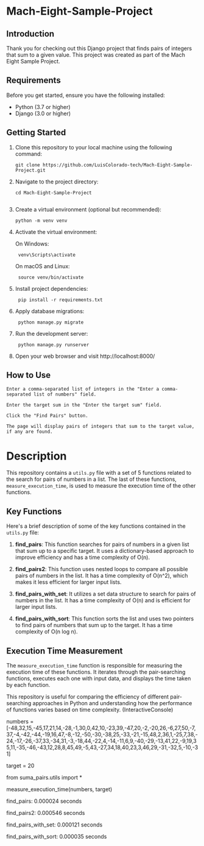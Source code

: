# Mach-Eight-Sample-Project


## Introduction

Thank you for checking out this Django project that finds pairs of integers that sum to a given value. This project was created as part of the Mach Eight Sample Project.

## Requirements

Before you get started, ensure you have the following installed:

- Python (3.7 or higher)
- Django (3.0 or higher)

## Getting Started

1. Clone this repository to your local machine using the following command:

   ```shell
   git clone https://github.com/LuisColorado-tech/Mach-Eight-Sample-Project.git

2. Navigate to the project directory:

    ```shell
    cd Mach-Eight-Sample-Project


3. Create a virtual environment (optional but recommended):
    ```shell
    python -m venv venv
    
4. Activate the virtual environment:

    On Windows:


        venv\Scripts\activate
    
    On macOS and Linux:

        source venv/bin/activate

5. Install project dependencies:

        pip install -r requirements.txt

6. Apply database migrations:

        python manage.py migrate

7. Run the development server:

        python manage.py runserver

8. Open your web browser and visit http://localhost:8000/

## How to Use
    Enter a comma-separated list of integers in the "Enter a comma-separated list of numbers" field.

    Enter the target sum in the "Enter the target sum" field.

    Click the "Find Pairs" button.

    The page will display pairs of integers that sum to the target value, if any are found.

# Description

This repository contains a `utils.py` file with a set of 5 functions related to the search for pairs of numbers in a list. The last of these functions, `measure_execution_time`, is used to measure the execution time of the other functions.

## Key Functions

Here's a brief description of some of the key functions contained in the `utils.py` file:

1. **find_pairs**: This function searches for pairs of numbers in a given list that sum up to a specific target. It uses a dictionary-based approach to improve efficiency and has a time complexity of O(n).

2. **find_pairs2**: This function uses nested loops to compare all possible pairs of numbers in the list. It has a time complexity of O(n^2), which makes it less efficient for larger input lists.

3. **find_pairs_with_set**: It utilizes a set data structure to search for pairs of numbers in the list. It has a time complexity of O(n) and is efficient for larger input lists.

4. **find_pairs_with_sort**: This function sorts the list and uses two pointers to find pairs of numbers that sum up to the target. It has a time complexity of O(n log n).

## Execution Time Measurement

The `measure_execution_time` function is responsible for measuring the execution time of these functions. It iterates through the pair-searching functions, executes each one with input data, and displays the time taken by each function.

This repository is useful for comparing the efficiency of different pair-searching approaches in Python and understanding how the performance of functions varies based on time complexity.
(InteractiveConsole)

numbers = [-48,32,15,-45,17,21,14,-28,-1,30,0,42,10,-23,39,-47,20,-2,-20,26,-6,27,50,-7,37,-4,-42,-44,-19,16,47,-8,-12,-50,-30,-38,25,-33,-21,-15,48,2,36,1,-25,7,38,-24,-17,-26,-37,33,-34,31,-3,-18,44,-22,4,-14,-11,6,9,-40,-29,-13,41,22,-9,19,35,11,-35,-46,-43,12,28,8,45,49,-5,43,-27,34,18,40,23,3,46,29,-31,-32,5,-10,-31]
  


target = 20


from suma_pairs.utils import *


measure_execution_time(numbers, target)


find_pairs: 0.000024 seconds

find_pairs2: 0.000546 seconds

find_pairs_with_set: 0.000121 seconds

find_pairs_with_sort: 0.000035 seconds




